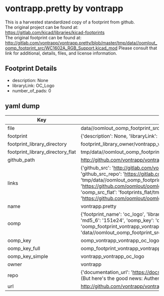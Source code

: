 # vontrapp.pretty by vontrapp  
This is a harvested standardized copy of a footprint from github.  
The original project can be found at:  
https://gitlab.com/kicad/libraries/kicad-footprints  
The original footprint can be found at:
http://gitlab.com/vontrapp/vontrapp.pretty/blob/master/tmp/data//oomlout_oomp_footprint_src/WC1602A_RGB_Support.kicad_mod
Please consult that link for additional, details, files, and license information.  
## Footprint Details
* description: None  
* libraryLink: OC_Logo  
* number_of_pads: 0  
## yaml dump  
| Key | Value |  
| --- | --- |  
| file | data//oomlout_oomp_footprint_src/vontrapp.pretty/OC_Logo.kicad_mod |  
| footprint | {'description': None, 'libraryLink': 'OC_Logo', 'number_of_pads': 0} |  
| footprint_library_directory | footprint_library_owner/vontrapp_vontrapp.pretty |  
| footprint_library_directory_flat | tmp/data//oomlout_oomp_footprint_src/footprints_flat/vontrapp_vontrapp_oc_logo/working |  
| github_path | http://github.com/vontrapp/vontrapp.pretty/blob/master/tmp/data//oomlout_oomp_footprint_src/OC_Logo.kicad_mod |  
| links | {'github_src': 'http://gitlab.com/vontrapp/vontrapp.pretty/blob/master/tmp/data//oomlout_oomp_footprint_src/WC1602A_RGB_Support.kicad_mod', 'github_src_repo': 'https://gitlab.com/kicad/libraries/kicad-footprints', 'oomp_bot': 'tmp/data//oomlout_oomp_footprint_src/footprints/vontrapp_vontrapp_oc_logo/working', 'oomp_bot_github': 'https://github.com/oomlout/oomlout_oomp_footprint_bot/tree/main/tmp/data//oomlout_oomp_footprint_src/footprints/vontrapp_vontrapp_oc_logo/working', 'oomp_src_flat': 'footprints_flat/tmp/data//oomlout_oomp_footprint_src/footprints_flat/vontrapp_vontrapp_oc_logo/working', 'oomp_src_flat_github': 'https://github.com/oomlout/oomlout_oomp_footprint_src/tree/main/tmp/data//oomlout_oomp_footprint_src/footprints_flat/vontrapp_vontrapp_oc_logo/working'} |  
| name | vontrapp.pretty |  
| oomp | {'footprint_name': 'oc_logo', 'library_name': 'vontrapp', 'md5': '151e24739171396eeee9082aec8cc00d', 'md5_10': '151e247391', 'md5_5': '151e2', 'md5_6': '151e24', 'oomp_key': 'oomp_vontrapp_vontrapp_oc_logo', 'oomp_key_extra': 'oomp_footprint_vontrapp_vontrapp_oc_logo', 'oomp_key_full': 'oomp_footprint_vontrapp_vontrapp_oc_logo_151e24', 'oomp_key_simple': 'vontrapp_vontrapp_oc_logo', 'original_filename': 'data//oomlout_oomp_footprint_src/vontrapp.pretty/OC_Logo.kicad_mod', 'owner_name': 'vontrapp'} |  
| oomp_key | oomp_vontrapp_vontrapp_oc_logo |  
| oomp_key_full | oomp_footprint_vontrapp_vontrapp_oc_logo |  
| oomp_key_simple | vontrapp_vontrapp_oc_logo |  
| owner | vontrapp |  
| repo | {'documentation_url': 'https://docs.github.com/rest/overview/resources-in-the-rest-api#rate-limiting', 'message': "API rate limit exceeded for 84.66.142.224. (But here's the good news: Authenticated requests get a higher rate limit. Check out the documentation for more details.)"} |  
| url | http://github.com/vontrapp/vontrapp.pretty |  

